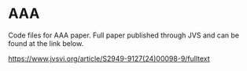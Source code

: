 # AAA
Code files for AAA paper. Full paper published through JVS and can be found at the link below. 

https://www.jvsvi.org/article/S2949-9127(24)00098-9/fulltext
